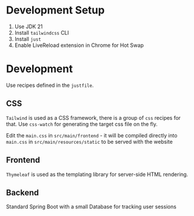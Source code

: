 # Development Setup

1. Use JDK 21
2. Install `tailwindcss` CLI
3. Install `just`
4. Enable LiveReload extension in Chrome for Hot Swap

# Development

Use recipes defined in the `justfile`.

## CSS

`Tailwind` is used as a CSS framework, there is a group of `css` recipes for that. Use `css-watch` for generating the target css file on the fly.

Edit the `main.css` in `src/main/frontend` - it will be compiled directly into `main.css` in `src/main/resources/static` to be served with the website

## Frontend

`Thymeleaf` is used as the templating library for server-side HTML rendering.

## Backend

Standard Spring Boot with a small Database for tracking user sessions